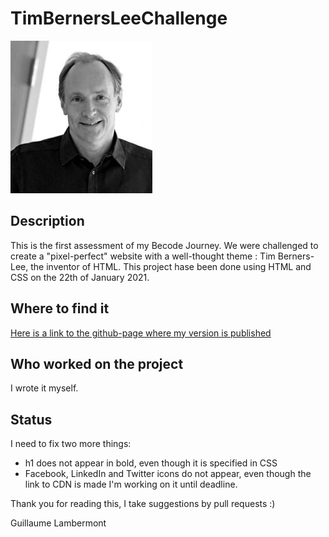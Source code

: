 # TimBernersLeeChallenge

<img src="images/tim_berners_lee.jpg"
     alt="Tim Berners-Lee image">

## Description

This is the first assessment of my Becode Journey.
We were challenged to create a "pixel-perfect" website with a well-thought theme : Tim Berners-Lee, the inventor of HTML.
This project hase been done using HTML and CSS on the 22th of January 2021.

## Where to find it

[Here is a link to the github-page where my version is published](https://guillaumelambermont.github.io/TimBernersLeeChallenge/)

## Who worked on the project

I wrote it myself.

## Status

I need to fix two more things:
* h1 does not appear in bold, even though it is specified in CSS
* Facebook, LinkedIn and Twitter icons do not appear, even though the link to CDN is made
I'm working on it until deadline.

Thank you for reading this, I take suggestions by pull requests :)

Guillaume Lambermont
